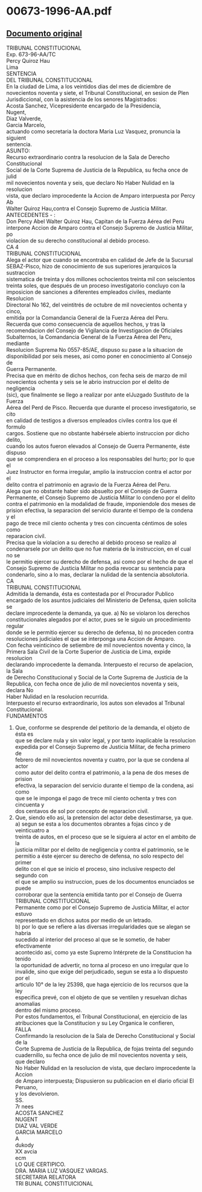 
00673-1996-AA.pdf
=================
  
[Documento original](https://tc.gob.pe/jurisprudencia/1998/00673-1996-AA.pdf)  
---  
TRIBUNAL CONSTITUCIONAL  
Exp. 673-96-AA/TC  
Percy Quiroz Hau  
Lima  
SENTENCIA  
DEL TRIBUNAL CONSTITUCIONAL  
En la ciudad de Lima, a los veintidos dias del mes de diciembre de  
novecientos noventa y siete, el Tribunal Constitucional, en sesion de Plen  
Jurisdiccional, con la asistencia de los senores Magistrados:  
Acosta Sanchez, Vicepresidente encargado de la Presidencia,  
Nugent,  
Diaz Valverde,  
Garcia Marcelo,  
actuando como secretaria la doctora Maria Luz Vasquez, pronuncia la siguient  
sentencia.  
ASUNTO:  
Recurso extraordinario contra la resolucion de la Sala de Derecho Constitucional  
Social de la Corte Suprema de Justicia de la Republica, su fecha once de julid  
mil novecientos noventa y seis, que declaro No Haber Nulidad en la resolucion  
vista, que declaro improcedente la Accion de Amparo interpuesta por Percy Ab  
Walter Quiroz Hau,contra el Consejo Supremo de Justicia Militar.  
ANTECEDENTES - :  
Don Percy Abel Walter Quiroz Hau, Capitan de la Fuerza Aérea del Peru  
interpone Accion de Amparo contra el Consejo Supremo de Justicia Militar, po  
violacion de su derecho constitucional al debido proceso.  
CA 4  
TRIBUNAL CONSTITUCIONAL  
Alega el actor que cuando se encontraba en calidad de Jefe de la Sucursal  
SEBAZ-Pisco, hizo de conocimiento de sus superiores jerarquicos la sustraccion  
sistematica de treinta y dos millones ochocientos treinta mil con seiscientos  
treinta soles, que después de un proceso investigatorio concluyo con la  
imposicion de sanciones a diferentes empleados civiles, mediante Resolucion  
Directoral No 162, del veintitrés de octubre de mil novecientos ochenta y cinco,  
emitida por la Comandancia General de la Fuerza Aérea del Peru.  
Recuerda que como consecuencia de aquellos hechos, y tras la  
recomendacion del Consejo de Vigilancia de Investigacion de Oficiales  
Subalternos, la Comandancia General de la Fuerza Aérea del Peru, mediante  
Resolucion Suprema No 0557-85/AE, dispuso su pase a la situacion de  
disponibilidad por seis meses, asi como poner en conocimiento al Consejo de  
Guerra Permanente.  
Precisa que en mérito de dichos hechos, con fecha seis de marzo de mil  
novecientos ochenta y seis se le abrio instruccion por el delito de negligencia  
(sic), que finalmente se llego a realizar por ante elJuzgado Sustituto de la Fuerza  
Aérea del Perd de Pisco. Recuerda que durante el proceso investigatorio, se cito  
en calidad de testigos a diversos empleados civiles contra los que él formulo  
cargos. Sostiene que no obstante habérsele abierto instruccion por dicho delito,  
cuando los autos fueron elevados al Consejo de Guerra Permanente, éste dispuso  
que se comprendiera en el proceso a los responsables del hurto; por lo que el  
Juez Instructor en forma irregular, amplio la instruccion contra el actor por el  
delito contra el patrimonio en agravio de la Fuerza Aérea del Peru.  
Alega que no obstante haber sido absuelto por el Consejo de Guerra  
Permanente, el Consejo Supremo de Justicia Militar lo condeno por el delito  
contra el patrimonio en la modalidad de fraude, imponiendole dos meses de  
prision efectiva, la separacion del servicio durante el tiempo de la condena y el  
pago de trece mil ciento ochenta y tres con cincuenta céntimos de soles como  
reparacion civil.  
Precisa que la violacion a su derecho al debido proceso se realizo al  
condenarsele por un delito que no fue materia de la instruccion, en el cual no se  
le permitio ejercer su derecho de defensa, asi como por el hecho de que el  
Consejo Supremo de Justicia Militar no podia revocar su sentencia para  
condenarlo, sino a lo mas, declarar la nulidad de la sentencia absolutoria.  
CA  
TRIBUNAL CONSTITUCIONAL  
Admitida la demanda, ésta es contestada por el Procurador Publico  
encargado de los asuntos judiciales del Ministerio de Defensa, quien solicita se  
declare improcedente la demanda, ya que. a) No se violaron los derechos  
constitucionales alegados por el actor, pues se le siguio un procedimiento regular  
donde se le permitio ejercer su derecho de defensa, b) no proceden contra  
resoluciones judiciales el que se interponga una Accion de Amparo.  
Con fecha veinticinco de setiembre de mil novecientos noventa y cinco, la  
Primera Sala Civil de la Corte Superior de Justicia de Lima, expide resolucion  
declarando improcedente la demanda. Interpuesto el recurso de apelacion, la Sala  
de Derecho Constitucional y Social de la Corte Suprema de Justicia de la  
Republica, con fecha once de julio de mil novecientos noventa y seis, declara No  
Haber Nulidad en la resolucion recurrida.  
Interpuesto el recurso extraordinario, los autos son elevados al Tribunal  
Constitucional.  
FUNDAMENTOS  
1. Que, conforme se desprende del petitorio de la demanda, el objeto de ésta es  
que se declare nula y sin valor legal, y por tanto inaplicable la resolucion  
expedida por el Consejo Supremo de Justicia Militar, de fecha primero de  
febrero de mil novecientos noventa y cuatro, por la que se condena al actor  
como autor del delito contra el patrimonio, a la pena de dos meses de prision  
efectiva, la separacion del servicio durante el tiempo de la condena, asi como  
que se le imponga el pago de trece mil ciento ochenta y tres con cincuenta y  
dos centavos de sol por concepto de reparacion civil.  
2. Que, siendo ello asi, la pretension del actor debe desestimarse, ya que.  
a) segun se esta a los documentos obrantes a fojas cinco y de veinticuatro a  
treinta de autos, en el proceso que se le siguiera al actor en el ambito de la  
justicia militar por el delito de negligencia y contra el patrimonio, se le  
permitio a éste ejercer su derecho de defensa, no solo respecto del primer  
delito con el que se inicio el proceso, sino inclusive respecto del segundo con  
el que se amplio su instruccion, pues de los documentos enunciados se puede  
corroborar que la sentencia emitida tanto por el Consejo de Guerra  
TRIBUNAL CONSTITUCIONAL  
Permanente como por el Consejo Supremo de Justicia Militar, el actor estuvo  
representado en dichos autos por medio de un letrado.  
b) por lo que se refiere a las diversas irregularidades que se alegan se habria  
sucedido al interior del proceso al que se le sometio, de haber efectivamente  
acontecido asi, como ya este Supremo Intérprete de la Constitucion ha tenido  
la oportunidad de advertir, no torna al proceso en uno irregular que lo  
invalide, sino que exige del perjudicado, segun se esta a lo dispuesto por el  
articulo 10° de la ley 25398, que haga ejercicio de los recursos que la ley  
especifica prevé, con el objeto de que se ventilen y resuelvan dichas anomalias  
dentro del mismo proceso.  
Por estos fundamentos, el Tribunal Constitucional, en ejercicio de las  
atribuciones que la Constitucion y su Ley Organica le confieren,  
FALLA  
Confirmando la resolucion de la Sala de Derecho Constitucional y Social de la  
Corte Suprema de Justicia de la Republica, de fojas treinta del segundo  
cuadernillo, su fecha once de julio de mil novecientos noventa y seis, que declaro  
No Haber Nulidad en la resolucion de vista, que declaro improcedente la Accion  
de Amparo interpuesta; Dispusieron su publicacion en el diario oficial El Peruano,  
y los devolvieron.  
SS.  
7r nees  
ACOSTA SANCHEZ  
NUGENT  
DIAZ VAL VERDE  
GARCIA MARCELO  
A  
dukody  
XX avcia  
ecm  
LO QUE CERTIPICO.  
DRA. MARIA LUZ VASQUEZ VARGAS.  
SECRETARIA RELATORA  
TRI BUNAL CONSTITUICIONAL